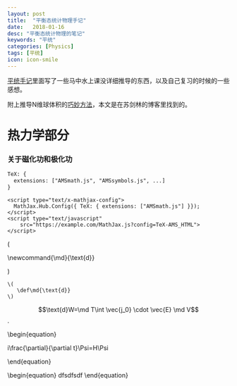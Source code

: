 ```yaml
---
layout: post
title:  "平衡态统计物理手记"
date:   2018-01-16
desc: "平衡态统计物理的笔记"
keywords: "平统"
categories: [Physics]
tags: [平统]
icon: icon-smile
---
```


[平统手记](https://astrojacobli.github.io/Homepage/doc/statistical_notes.pdf)里面写了一些马中水上课没详细推导的东西，以及自己复习的时候的一些感想。

附上推导N维球体积的[巧妙方法](http://spaces.ac.cn/archives/3154/?from=singlemessage&isappinstalled=0)，本文是在苏剑林的博客里找到的。

# 热力学部分

### 关于磁化功和极化功

```html
TeX: {
  extensions: ["AMSmath.js", "AMSsymbols.js", ...]
}
```

```
<script type="text/x-mathjax-config">
  MathJax.Hub.Config({ TeX: { extensions: ["AMSmath.js"] }});
</script>
<script type="text/javascript"
    src="https://example.com/MathJax.js?config=TeX-AMS_HTML">
</script>
```

\(

\newcommand{\md}{\text{d}}

\)

```
\(
   \def\md{\text{d}}
\)
```

$$\text{d}W=\md T\int \vec{j_0} \cdot \vec{E}  \md V$$.

\begin{equation}

i\frac{\partial}{\partial t}\Psi=H\Psi

\end{equation}

\begin{equation} dfsdfsdf \end{equation} 